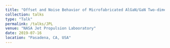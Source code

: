```yaml
---
title: "Offset and Noise Behavior of Microfabricated AlGaN/GaN Two-dimensional Electron Gas Hall-effect Sensors"
collection: talks
type: "Talk"
permalink: /talks/JPL
venue: "NASA Jet Propulsion Labooratory"
date: 2019-07-16
location: "Pasadena, CA, USA"
---
```

